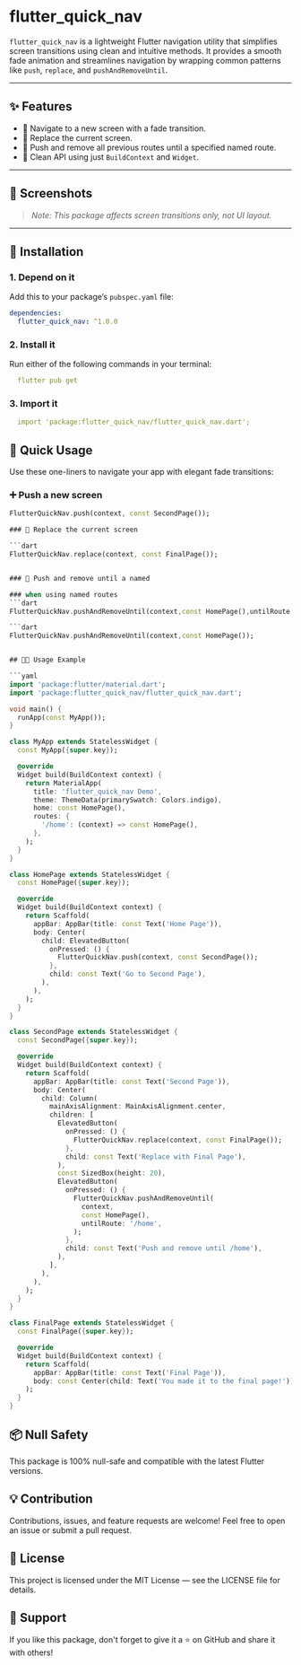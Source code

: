 <!--
This README describes the package. If you publish this package to pub.dev,
this README's contents appear on the landing page for your package.

For writing tips, see:
https://dart.dev/tools/pub/writing-package-pages
-->

# flutter_quick_nav

`flutter_quick_nav` is a lightweight Flutter navigation utility that simplifies screen transitions using clean and intuitive methods. It provides a smooth fade animation and streamlines navigation by wrapping common patterns like `push`, `replace`, and `pushAndRemoveUntil`.

---

## ✨ Features

- 🚀 Navigate to a new screen with a fade transition.
- 🔁 Replace the current screen.
- 🧹 Push and remove all previous routes until a specified named route.
- 🧼 Clean API using just `BuildContext` and `Widget`.

---

## 🚀 Screenshots

> *Note: This package affects screen transitions only, not UI layout.*

---

## 🔧 Installation

### 1. Depend on it

Add this to your package’s `pubspec.yaml` file:

```yaml
dependencies:
  flutter_quick_nav: ^1.0.0
```

### 2. Install it

Run either of the following commands in your terminal:


```yaml
  flutter pub get
```

### 3. Import it

```yaml
  import 'package:flutter_quick_nav/flutter_quick_nav.dart';
```

## 🔹 Quick Usage

Use these one-liners to navigate your app with elegant fade transitions:

### ➕ Push a new screen

```dart
FlutterQuickNav.push(context, const SecondPage());

### 🔁 Replace the current screen

```dart
FlutterQuickNav.replace(context, const FinalPage());


### 🧹 Push and remove until a named

### when using named routes
```dart
FlutterQuickNav.pushAndRemoveUntil(context,const HomePage(),untilRoute: '/home',); // when using named routes

```dart
FlutterQuickNav.pushAndRemoveUntil(context,const HomePage());


## 🧑‍💻 Usage Example

```yaml
import 'package:flutter/material.dart';
import 'package:flutter_quick_nav/flutter_quick_nav.dart';

void main() {
  runApp(const MyApp());
}

class MyApp extends StatelessWidget {
  const MyApp({super.key});

  @override
  Widget build(BuildContext context) {
    return MaterialApp(
      title: 'flutter_quick_nav Demo',
      theme: ThemeData(primarySwatch: Colors.indigo),
      home: const HomePage(),
      routes: {
        '/home': (context) => const HomePage(),
      },
    );
  }
}

class HomePage extends StatelessWidget {
  const HomePage({super.key});

  @override
  Widget build(BuildContext context) {
    return Scaffold(
      appBar: AppBar(title: const Text('Home Page')),
      body: Center(
        child: ElevatedButton(
          onPressed: () {
            FlutterQuickNav.push(context, const SecondPage());
          },
          child: const Text('Go to Second Page'),
        ),
      ),
    );
  }
}

class SecondPage extends StatelessWidget {
  const SecondPage({super.key});

  @override
  Widget build(BuildContext context) {
    return Scaffold(
      appBar: AppBar(title: const Text('Second Page')),
      body: Center(
        child: Column(
          mainAxisAlignment: MainAxisAlignment.center,
          children: [
            ElevatedButton(
              onPressed: () {
                FlutterQuickNav.replace(context, const FinalPage());
              },
              child: const Text('Replace with Final Page'),
            ),
            const SizedBox(height: 20),
            ElevatedButton(
              onPressed: () {
                FlutterQuickNav.pushAndRemoveUntil(
                  context,
                  const HomePage(),
                  untilRoute: '/home',
                );
              },
              child: const Text('Push and remove until /home'),
            ),
          ],
        ),
      ),
    );
  }
}

class FinalPage extends StatelessWidget {
  const FinalPage({super.key});

  @override
  Widget build(BuildContext context) {
    return Scaffold(
      appBar: AppBar(title: const Text('Final Page')),
      body: const Center(child: Text('You made it to the final page!')),
    );
  }
}

```
## 📦 Null Safety
This package is 100% null-safe and compatible with the latest Flutter versions.

## 💡 Contribution
Contributions, issues, and feature requests are welcome!
Feel free to open an issue or submit a pull request.

## 📄 License
This project is licensed under the MIT License — see the LICENSE file for details.

## 🙌 Support
If you like this package, don't forget to give it a ⭐ on GitHub and share it with others!
